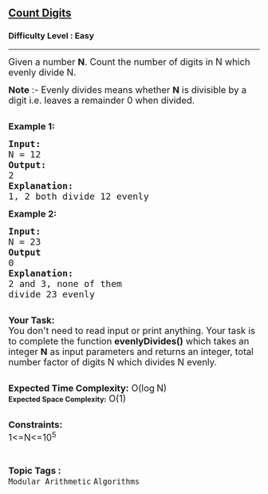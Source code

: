 <h2><a href="https://www.geeksforgeeks.org/problems/count-digits5716/0">Count Digits</a></h2><h3>Difficulty Level : Easy</h3><hr><div class="problems_problem_content__Xm_eO"><p><span style="font-size: 18px;">Given a number <strong>N</strong>. Count the number of digits in N which evenly divide N.</span></p>
<p><span style="font-size: 18px;"><strong>Note</strong> :- Evenly divides means whether <strong>N</strong> is divisible by a digit i.e. leaves a remainder 0 when divided.</span><br>&nbsp;</p>
<p><strong><span style="font-size: 18px;">Example 1:</span></strong></p>
<pre><strong><span style="font-size: 18px;">Input:
</span></strong><span style="font-size: 18px;">N = 12</span><strong><span style="font-size: 18px;">
Output:
</span></strong><span style="font-size: 18px;">2</span><strong><span style="font-size: 18px;">
Explanation:</span></strong><span style="font-size: 18px;">
1, 2 both divide 12 evenly</span></pre>
<p><span style="font-size: 18px;"><strong>Example 2:</strong></span></p>
<pre><span style="font-size: 18px;"><strong>Input:
</strong>N = 23<strong>
Output
</strong>0<strong>
Explanation:
</strong>2 and 3, none of them
divide 23 evenly
</span></pre>
<p><br><strong><span style="font-size: 18px;">Your Task:</span></strong><br><span style="font-size: 18px;">You don't need to read input or print anything. Your task is to complete the function <strong>evenlyDivides()</strong>&nbsp;which takes&nbsp;an integer&nbsp;<strong>N</strong>&nbsp;as input parameters&nbsp;and returns an integer, total number factor of digits N which divides N evenly.</span></p>
<p><br><span style="font-size: 18px;"><strong>Expected Time Complexity:</strong> O(log</span><span style="font-size: 15px;"> </span><span style="font-size: 18px;">N)</span><br><strong>Expected Space Complexity:</strong><span style="font-size: 18px;"> O(1)</span><br>&nbsp;</p>
<p><span style="font-size: 18px;"><strong>Constraints:</strong><br>1&lt;=N&lt;=10<sup>5</sup></span></p></div><br><p><span style=font-size:18px><strong>Topic Tags : </strong><br><code>Modular Arithmetic</code>&nbsp;<code>Algorithms</code>&nbsp;
